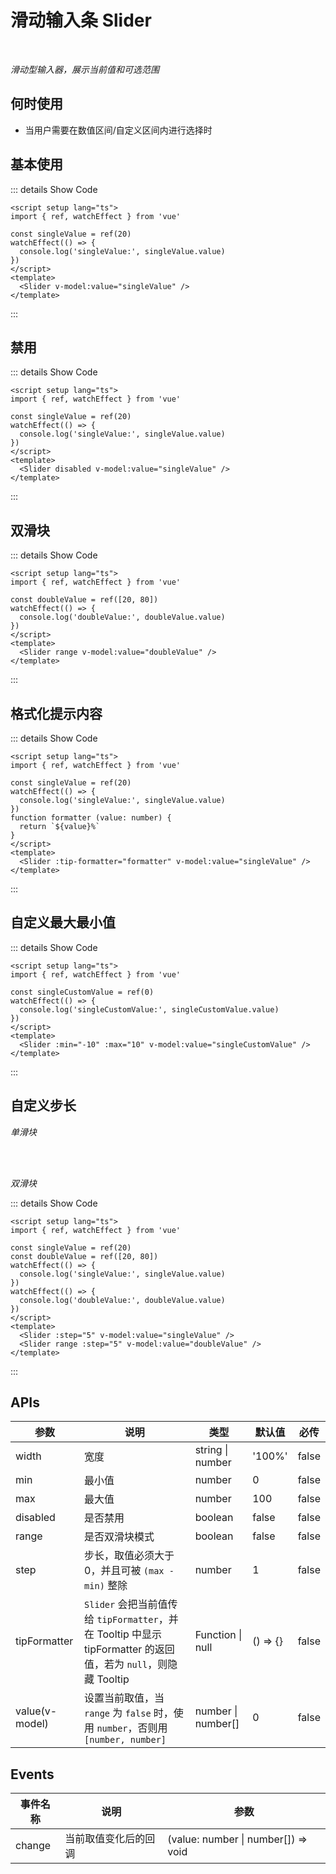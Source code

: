 # 滑动输入条 Slider

<br/>

*滑动型输入器，展示当前值和可选范围*

## 何时使用

- 当用户需要在数值区间/自定义区间内进行选择时

<script setup lang="ts">
import { ref, watchEffect } from 'vue'

const singleValue = ref(20)
const singleCustomValue = ref(0)
const doubleValue = ref([20, 80])
watchEffect(() => {
  console.log('singleValue:', singleValue.value)
})
watchEffect(() => {
  console.log('singleCustomValue:', singleCustomValue.value)
})
watchEffect(() => {
  console.log('doubleValue:', doubleValue.value)
})
function onChange (value: number|number[]) {
  console.log('change:', value)
}
function formatter (value: number) {
  return `${value}%`
}
</script>

## 基本使用

<Slider v-model:value="singleValue" />

::: details Show Code

```vue
<script setup lang="ts">
import { ref, watchEffect } from 'vue'

const singleValue = ref(20)
watchEffect(() => {
  console.log('singleValue:', singleValue.value)
})
</script>
<template>
  <Slider v-model:value="singleValue" />
</template>
```

:::

## 禁用

<Slider disabled v-model:value="singleValue" />

::: details Show Code

```vue
<script setup lang="ts">
import { ref, watchEffect } from 'vue'

const singleValue = ref(20)
watchEffect(() => {
  console.log('singleValue:', singleValue.value)
})
</script>
<template>
  <Slider disabled v-model:value="singleValue" />
</template>
```

:::

## 双滑块

<Slider range v-model:value="doubleValue" />

::: details Show Code

```vue
<script setup lang="ts">
import { ref, watchEffect } from 'vue'

const doubleValue = ref([20, 80])
watchEffect(() => {
  console.log('doubleValue:', doubleValue.value)
})
</script>
<template>
  <Slider range v-model:value="doubleValue" />
</template>
```

:::

## 格式化提示内容

<Slider :tip-formatter="formatter" v-model:value="singleValue" />

::: details Show Code

```vue
<script setup lang="ts">
import { ref, watchEffect } from 'vue'

const singleValue = ref(20)
watchEffect(() => {
  console.log('singleValue:', singleValue.value)
})
function formatter (value: number) {
  return `${value}%`
}
</script>
<template>
  <Slider :tip-formatter="formatter" v-model:value="singleValue" />
</template>
```

:::

## 自定义最大最小值

<Slider :min="-10" :max="10" v-model:value="singleCustomValue" />

::: details Show Code

```vue
<script setup lang="ts">
import { ref, watchEffect } from 'vue'

const singleCustomValue = ref(0)
watchEffect(() => {
  console.log('singleCustomValue:', singleCustomValue.value)
})
</script>
<template>
  <Slider :min="-10" :max="10" v-model:value="singleCustomValue" />
</template>
```

:::

## 自定义步长

*单滑块*

<Slider :step="5" v-model:value="singleValue" />

<br/>
<br/>

*双滑块*

<Slider range :step="5" v-model:value="doubleValue" />

::: details Show Code

```vue
<script setup lang="ts">
import { ref, watchEffect } from 'vue'

const singleValue = ref(20)
const doubleValue = ref([20, 80])
watchEffect(() => {
  console.log('singleValue:', singleValue.value)
})
watchEffect(() => {
  console.log('doubleValue:', doubleValue.value)
})
</script>
<template>
  <Slider :step="5" v-model:value="singleValue" />
  <Slider range :step="5" v-model:value="doubleValue" />
</template>
```

:::

## APIs

参数 | 说明 | 类型 | 默认值 | 必传
-- | -- | -- | -- | --
width | 宽度 | string &#124; number | '100%' | false
min | 最小值 | number | 0 | false
max | 最大值 | number | 100 | false
disabled | 是否禁用 | boolean | false | false
range | 是否双滑块模式 | boolean | false | false
step | 步长，取值必须大于 0，并且可被 `(max - min)` 整除 | number | 1 | false
tipFormatter | `Slider` 会把当前值传给 `tipFormatter`，并在 Tooltip 中显示 tipFormatter 的返回值，若为 `null`，则隐藏 Tooltip | Function &#124; null | () => {} | false
value(v-model) | 设置当前取值，当 `range` 为 `false` 时，使用 `number`，否则用 `[number, number]` | number &#124; number[] | 0 | false

## Events

事件名称 | 说明 | 参数
-- | -- | --
change | 当前取值变化后的回调 | (value: number &#124; number[]) => void
